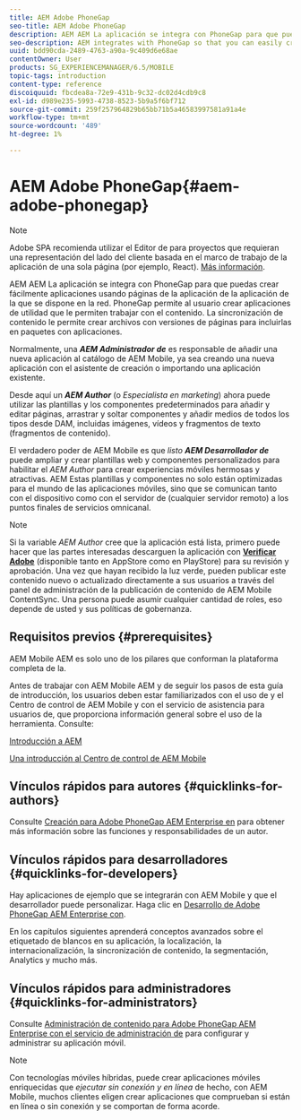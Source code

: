 ```yaml
---
title: AEM Adobe PhoneGap
seo-title: AEM Adobe PhoneGap
description: AEM AEM La aplicación se integra con PhoneGap para que puedas crear fácilmente aplicaciones usando páginas de la aplicación de la aplicación de la que se dispone en la red. Siga esta página para empezar a usar Adobe PhoneGap Enterprise.
seo-description: AEM integrates with PhoneGap so that you can easily create apps using AEM pages. Follow this page to get started with Adobe PhoneGap Enterprise.
uuid: bdd90cda-2489-4763-a90a-9c409d6e68ae
contentOwner: User
products: SG_EXPERIENCEMANAGER/6.5/MOBILE
topic-tags: introduction
content-type: reference
discoiquuid: fbcdea8a-72e9-431b-9c32-dc02d4cdb9c8
exl-id: d989e235-5993-4738-8523-5b9a5f6bf712
source-git-commit: 259f257964829b65bb71b5a46583997581a91a4e
workflow-type: tm+mt
source-wordcount: '489'
ht-degree: 1%

---
```


# AEM Adobe PhoneGap{#aem-adobe-phonegap}

>[!NOTE]
>
>Adobe SPA recomienda utilizar el Editor de para proyectos que requieran una representación del lado del cliente basada en el marco de trabajo de la aplicación de una sola página (por ejemplo, React). [Más información](/help/sites-developing/spa-overview.md).

AEM AEM La aplicación se integra con PhoneGap para que puedas crear fácilmente aplicaciones usando páginas de la aplicación de la aplicación de la que se dispone en la red. PhoneGap permite al usuario crear aplicaciones de utilidad que le permiten trabajar con el contenido. La sincronización de contenido le permite crear archivos con versiones de páginas para incluirlas en paquetes con aplicaciones.

Normalmente, una ***AEM Administrador de*** es responsable de añadir una nueva aplicación al catálogo de AEM Mobile, ya sea creando una nueva aplicación con el asistente de creación o importando una aplicación existente.

Desde aquí un ***AEM Author*** (o *Especialista en marketing*) ahora puede utilizar las plantillas y los componentes predeterminados para añadir y editar páginas, arrastrar y soltar componentes y añadir medios de todos los tipos desde DAM, incluidas imágenes, vídeos y fragmentos de texto (fragmentos de contenido).

El verdadero poder de AEM Mobile es que *listo* ***AEM Desarrollador de*** puede ampliar y crear plantillas web y componentes personalizados para habilitar el *AEM Author* para crear experiencias móviles hermosas y atractivas. AEM Estas plantillas y componentes no solo están optimizadas para el mundo de las aplicaciones móviles, sino que se comunican tanto con el dispositivo como con el servidor de (cualquier servidor remoto) a los puntos finales de servicios omnicanal.

>[!NOTE]
>
>Si la variable *AEM Author* cree que la aplicación está lista, primero puede hacer que las partes interesadas descarguen la aplicación con **[Verificar Adobe](/help/mobile/phonegap-mobile-quickstart.md)** (disponible tanto en AppStore como en PlayStore) para su revisión y aprobación. Una vez que hayan recibido la luz verde, pueden publicar este contenido nuevo o actualizado directamente a sus usuarios a través del panel de administración de la publicación de contenido de AEM Mobile ContentSync. Una persona puede asumir cualquier cantidad de roles, eso depende de usted y sus políticas de gobernanza.

## Requisitos previos {#prerequisites}

AEM Mobile AEM es solo uno de los pilares que conforman la plataforma completa de la.

Antes de trabajar con AEM Mobile AEM y de seguir los pasos de esta guía de introducción, los usuarios deben estar familiarizados con el uso de y el Centro de control de AEM Mobile y con el servicio de asistencia para usuarios de, que proporciona información general sobre el uso de la herramienta. Consulte:

[Introducción a AEM](/help/sites-deploying/deploy.md)

[Una introducción al Centro de control de AEM Mobile](/help/mobile/phonegap-authoring-apps.md)

## Vínculos rápidos para autores {#quicklinks-for-authors}

Consulte [Creación para Adobe PhoneGap AEM Enterprise en](/help/mobile/phonegap.md) para obtener más información sobre las funciones y responsabilidades de un autor.

## Vínculos rápidos para desarrolladores {#quicklinks-for-developers}

Hay aplicaciones de ejemplo que se integrarán con AEM Mobile y que el desarrollador puede personalizar. Haga clic en [Desarrollo de Adobe PhoneGap AEM Enterprise con](/help/mobile/developing-in-phonegap.md).

En los capítulos siguientes aprenderá conceptos avanzados sobre el etiquetado de blancos en su aplicación, la localización, la internacionalización, la sincronización de contenido, la segmentación, Analytics y mucho más.

## Vínculos rápidos para administradores {#quicklinks-for-administrators}

Consulte [Administración de contenido para Adobe PhoneGap AEM Enterprise con el servicio de administración de](/help/mobile/administer-phonegap.md) para configurar y administrar su aplicación móvil.

>[!NOTE]
>
>Con tecnologías móviles híbridas, puede crear aplicaciones móviles enriquecidas que *ejecutar sin conexión y en línea* de hecho, con AEM Mobile, muchos clientes eligen crear aplicaciones que comprueban si están en línea o sin conexión y se comportan de forma acorde.
